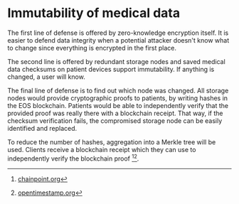# **Immutability of medical data**

The first line of defense is offered by zero-knowledge encryption itself. It is easier to defend data integrity when a potential attacker doesn't know what to change since everything is encrypted in the first place.

The second line is offered by redundant storage nodes and saved medical data checksums on patient devices support immutability. If anything is changed, a user will know.

  
The final line of defense is to find out which node was changed. All storage nodes would provide cryptographic proofs to patients, by writing hashes in the EOS blockchain. Patients would be able to independently verify that the provided proof was really there with a blockchain receipt. That way, if the checksum verification fails, the compromised storage node can be easily identified and replaced.

To reduce the number of hashes, aggregation into a Merkle tree will be used. Clients receive a blockchain receipt which they can use to independently verify the blockchain proof [^1][^2].

  


[^1]: [chainpoint.org](https://chainpoint.org/)

[^2]: [opentimestamp.org](https://opentimestamps.org/)

